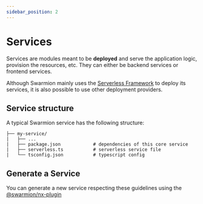 ```yaml
---
sidebar_position: 2
---
```


# Services

Services are modules meant to be **deployed** and serve the application logic, provision the resources, etc. They can either be backend services or frontend services.

Although Swarmion mainly uses the [Serverless Framework](https://www.serverless.com/) to deploy its services, it is also possible to use other deployment providers.

## Service structure

A typical Swarmion service has the following structure:

```
├── my-service/
|   ├── ...
|   ├── package.json            # dependencies of this core service
|   ├── serverless.ts           # serverless service file
|   └── tsconfig.json           # typescript config
```

## Generate a Service

You can generate a new service respecting these guidelines using the [@swarmion/nx-plugin](../../how-to-guides/use-swarmion-generators)
